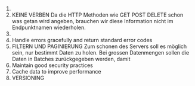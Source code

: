 1.
2. KEINE VERBEN
Da die HTTP Methoden wie GET POST DELETE schon was getan wird angeben,
brauchen wir diese Information nicht im Endpunktnamen wiederholen.
3.
4. Handle errors gracefully and return standard error codes
5. FILTERN UND PAGINIERUNG
Zum schonen des Servers soll es möglich sein, nur bestimmt Daten zu holen.
Bei grossen Datenmengen sollen die Daten in Batches zurückgegeben werden, damit 
6. Maintain good security practices
7. Cache data to improve performance
8. VERSIONING

